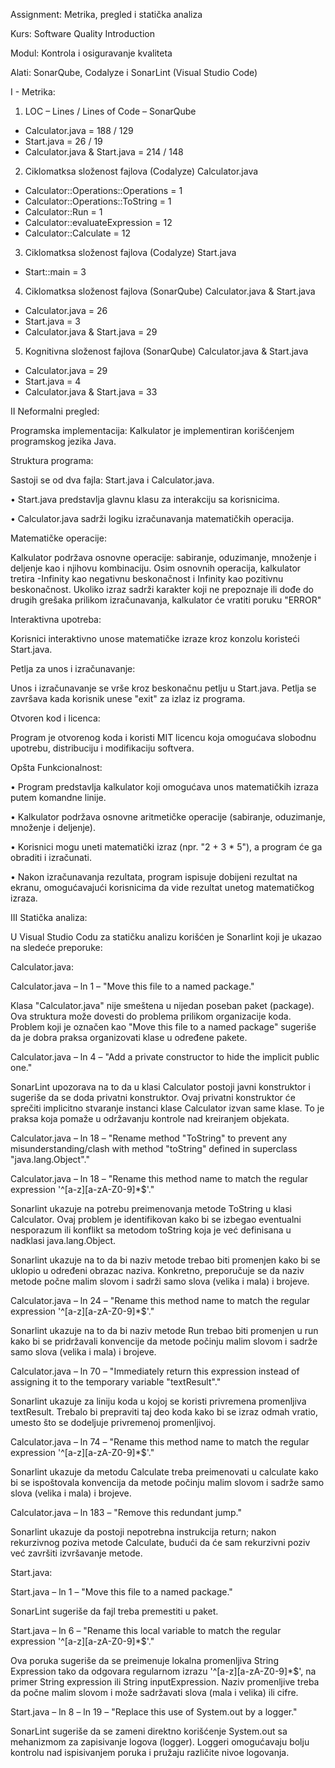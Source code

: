 Assignment: Metrika, pregled i statička analiza

Kurs: Software Quality Introduction

Modul: Kontrola i osiguravanje kvaliteta

Alati: SonarQube, Codalyze i SonarLint (Visual Studio Code)


I - Metrika:

1.	LOC – Lines / Lines of Code – SonarQube

-	Calculator.java = 188 / 129
-	Start.java = 26 / 19
-	Calculator.java & Start.java = 214 / 148
 
2.	Ciklomatksa složenost fajlova (Codalyze)  Calculator.java

-	Calculator::Operations::Operations = 1
-	Calculator::Operations::ToString = 1
-	Calculator::Run = 1
-	Calculator::evaluateExpression = 12
-	Calculator::Calculate = 12

3.	Ciklomatksa složenost fajlova (Codalyze) Start.java

-	Start::main = 3

4.	Ciklomatksa složenost fajlova (SonarQube) Calculator.java & Start.java

-	Calculator.java = 26
-	Start.java = 3
-	Calculator.java & Start.java = 29

5.	Kognitivna složenost fajlova (SonarQube) Calculator.java & Start.java

-	Calculator.java = 29
-	Start.java = 4
-	Calculator.java & Start.java = 33


II	Neformalni pregled: 

Programska implementacija: 
Kalkulator je implementiran korišćenjem programskog jezika Java.

Struktura programa: 

Sastoji se od dva fajla: Start.java i Calculator.java.

•	Start.java predstavlja glavnu klasu za interakciju sa korisnicima.

•	Calculator.java sadrži logiku izračunavanja matematičkih operacija.


Matematičke operacije:

Kalkulator podržava osnovne operacije: sabiranje, oduzimanje, množenje i deljenje kao i njihovu kombinaciju. Osim osnovnih operacija, kalkulator tretira -Infinity kao negativnu beskonačnost i Infinity kao pozitivnu beskonačnost. Ukoliko izraz sadrži karakter koji ne prepoznaje ili dođe do drugih grešaka prilikom izračunavanja, kalkulator će vratiti poruku "ERROR"

Interaktivna upotreba: 

Korisnici interaktivno unose matematičke izraze kroz konzolu koristeći Start.java.

Petlja za unos i izračunavanje: 

Unos i izračunavanje se vrše kroz beskonačnu petlju u Start.java. Petlja se završava kada korisnik unese "exit" za izlaz iz programa.

Otvoren kod i licenca: 

Program je otvorenog koda i koristi MIT licencu koja omogućava slobodnu upotrebu, distribuciju i modifikaciju softvera.

Opšta Funkcionalnost:

•	Program predstavlja kalkulator koji omogućava unos matematičkih izraza putem komandne linije.

•	Kalkulator podržava osnovne aritmetičke operacije (sabiranje, oduzimanje, množenje i deljenje).

•	Korisnici mogu uneti matematički izraz (npr. "2 + 3 * 5"), a program će ga obraditi i izračunati.

•	Nakon izračunavanja rezultata, program ispisuje dobijeni rezultat na ekranu, omogućavajući korisnicima da vide rezultat unetog matematičkog izraza.


III	Statička analiza: 

U Visual Studio Codu za statičku analizu korišćen je Sonarlint koji je ukazao na sledeće preporuke: 

Calculator.java:

Calculator.java – ln 1 – "Move this file to a named package."

Klasa "Calculator.java" nije smeštena u nijedan poseban paket (package). Ova struktura može dovesti do problema prilikom organizacije koda. Problem koji je označen kao "Move this file to a named package" sugeriše da je dobra praksa organizovati klase u određene pakete.

Calculator.java – ln 4 – "Add a private constructor to hide the implicit public one."

SonarLint upozorava na to da u klasi Calculator postoji javni konstruktor i sugeriše da se doda privatni konstruktor. Ovaj privatni konstruktor će sprečiti implicitno stvaranje instanci klase Calculator izvan same klase. To je praksa koja pomaže u održavanju kontrole nad kreiranjem objekata.

Calculator.java – ln 18 – "Rename method \"ToString\" to prevent any misunderstanding/clash with method \"toString\" defined in superclass \"java.lang.Object\"."

Calculator.java – ln 18 – "Rename this method name to match the regular expression '^[a-z][a-zA-Z0-9]*$'."

Sonarlint ukazuje na potrebu preimenovanja metode ToString u klasi Calculator. Ovaj problem je identifikovan kako bi se izbegao eventualni nesporazum ili konflikt sa metodom toString koja je već definisana u nadklasi java.lang.Object. 

Sonarlint ukazuje na to da bi naziv metode trebao biti promenjen kako bi se uklopio u određeni obrazac naziva. Konkretno, preporučuje se da naziv metode počne malim slovom i sadrži samo slova (velika i mala) i brojeve.

Calculator.java – ln 24 – "Rename this method name to match the regular expression '^[a-z][a-zA-Z0-9]*$'."

Sonarlint ukazuje na to da bi naziv metode Run trebao biti promenjen u run kako bi se pridržavali konvencije da metode počinju malim slovom i sadrže samo slova (velika i mala) i brojeve.

Calculator.java – ln 70 – "Immediately return this expression instead of assigning it to the temporary variable \"textResult\"."

Sonarlint ukazuje za liniju koda u kojoj se koristi privremena promenljiva textResult. Trebalo bi prepraviti taj deo koda kako bi se izraz odmah vratio, umesto što se dodeljuje privremenoj promenljivoj. 

Calculator.java – ln 74 – "Rename this method name to match the regular expression '^[a-z][a-zA-Z0-9]*$'."

Sonarlint ukazuje da metodu Calculate treba preimenovati u calculate kako bi se ispoštovala konvencija da metode počinju malim slovom i sadrže samo slova (velika i mala) i brojeve.

Calculator.java – ln 183 – "Remove this redundant jump."

Sonarlint ukazuje da postoji nepotrebna instrukcija return; nakon rekurzivnog poziva metode Calculate, budući da će sam rekurzivni poziv već završiti izvršavanje metode.


Start.java:

Start.java – ln 1 – "Move this file to a named package."

SonarLint sugeriše da fajl treba premestiti u paket.

Start.java – ln 6 – "Rename this local variable to match the regular expression '^[a-z][a-zA-Z0-9]*$'."

Ova poruka sugeriše da se preimenuje lokalna promenljiva String Expression tako da odgovara regularnom izrazu '^[a-z][a-zA-Z0-9]*$', na primer String expression ili String inputExpression. Naziv promenljive treba da počne malim slovom i može sadržavati slova (mala i velika) ili cifre.

Start.java – ln 8 – ln 19 – "Replace this use of System.out by a logger."

SonarLint sugeriše da se zameni direktno korišćenje System.out sa mehanizmom za zapisivanje logova (logger). Loggeri omogućavaju bolju kontrolu nad ispisivanjem poruka i pružaju različite nivoe logovanja.
